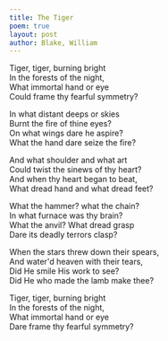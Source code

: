 ```yaml
---
title: The Tiger
poem: true
layout: post
author: Blake, William
---
```

Tiger, tiger, burning bright  
In the forests of the night,  
What immortal hand or eye  
Could frame thy fearful symmetry?  

In what distant deeps or skies  
Burnt the fire of thine eyes?  
On what wings dare he aspire?  
What the hand dare seize the fire?  

And what shoulder and what art  
Could twist the sinews of thy heart?  
And when thy heart began to beat,  
What dread hand and what dread feet?  

What the hammer? what the chain?  
In what furnace was thy brain?  
What the anvil? What dread grasp  
Dare its deadly terrors clasp?  

When the stars threw down their spears,  
And water'd heaven with their tears,  
Did He smile His work to see?  
Did He who made the lamb make thee?  

Tiger, tiger, burning bright  
In the forests of the night,  
What immortal hand or eye  
Dare frame thy fearful symmetry?

